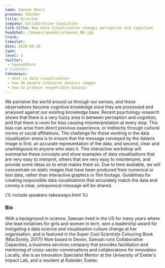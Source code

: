 ```yaml
---
name: Sawson Khuri
pronoun: She/Her
title: Director
company: Collaborative Capacities
talk-title: How data visualisation changes perception and cognition
headshot: /images/speakers/sawson_BW.jpg
track: 
timeslot: 
date: 2020-09-10
type: 
level: 1
twitter:
 - SawsonKhuri
# linkedin: 
takeaways:
 - what is data visualisation 
 - how do people interpret datavis images
 - how to produce responsible datavis  
---
```


<p>We perceive the world around us through our senses, and these observations become cognitive knowledge once they are processed and analysed against our existing knowledge base. Recent psychology research shows that there is a very fuzzy area in between perception and cognition, and that there is room for bias causing misinterpretation at every step. This bias can arise from direct previous experience, or indirectly through cultural norms or social affiliations. The challenge for those working in the data visualisation arena is to ensure that the message conveyed by the datavis image is first, an accurate representation of the data, and second, clear and unambiguous to anyone who sees it.
This interactive workshop will summarise these concepts and show examples of data visualisations that are very easy to interpret, others that are very easy to misinterpret, and provide some ideas as to what makes them so. Due to time available, we will concentrate on static images that have been produced from numerical or text data, rather than interactive graphics or film footage. Guidelines for creating responsible data visualisations that accurately match the data and convey a clear, unequivocal message will be shared.</p>

{% include speakers-takeaways.html %}

<h3>Bio</h3>
<p>With a background in science, Sawsan lived in the US for many years where she lead initiatives for girls and women in tech, won a leadership award for instigating a data science and visualisation culture change at her organisation, and is featured in the Super Cool Scientists Colouring Book (MacSorely, 2017)!
Now based in Devon, Sawsan runs Collaborative Capacities, a business services company that provides facilitation and mentoring of cross-sector conversations and collaborations for innovation. Locally, she is an Innovation Specialist Mentor at the University of Exeter’s Impact Lab, and a resident at Kaleider, Exeter.
</p>